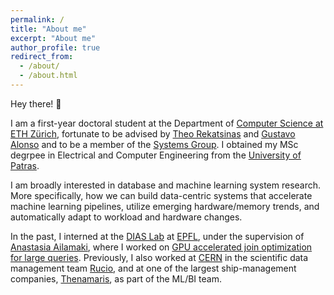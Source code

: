 ```yaml
---
permalink: /
title: "About me"
excerpt: "About me"
author_profile: true
redirect_from: 
  - /about/
  - /about.html
---
```


Hey there! 👋

I am a first-year doctoral student at the Department of [Computer Science at ETH Zürich](https://inf.ethz.ch/), fortunate to be advised by [Theo Rekatsinas](https://thodrek.github.io/) and [Gustavo Alonso](https://people.inf.ethz.ch/alonso/) and to be a member of the [Systems Group](https://systems.ethz.ch/). I obtained my MSc degrpee in Electrical and Computer Engineering from the [University of Patras](https://www.upatras.gr/en/).

I am broadly interested in database and machine learning system research. More specifically, how we can build data-centric systems that accelerate machine learning pipelines, utilize emerging hardware/memory trends, and automatically adapt to workload and hardware changes. 

In the past, I interned at the [DIAS Lab](https://www.epfl.ch/labs/dias/) at [EPFL](https://www.epfl.ch/en/), under the supervision of [Anastasia Ailamaki](https://people.epfl.ch/anastasia.ailamaki/?lang=en), where I worked on [GPU accelerated join optimization for large queries](https://dl.acm.org/doi/abs/10.1145/3514221.3517871). Previously, I also worked at [CERN](https://home.web.cern.ch/) in the scientific data management team [Rucio](https://rucio.cern.ch/), and at one of the largest ship-management companies, [Thenamaris](https://www.thenamaris.com/), as part of the ML/BI team.

[//]: # "During my studies, I explored my interest in aerospace engineering by leading [EUROAVIA Patras](https://patras.euroavia.eu/) and being part of the founding team. I helped organize international [rocketry competitions](https://sloshing.euroavia.eu/), design model rockets, and be part of unforgettable experiences such as [piloting light aircraft](https://www.youtube.com/watch?v=yt_PKnsNZXw)."

